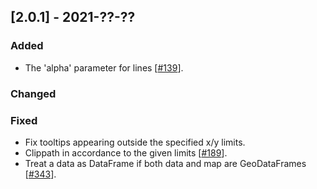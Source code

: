 ## [2.0.1] - 2021-??-??

### Added

- The 'alpha' parameter for lines [[#139](https://github.com/JetBrains/lets-plot/issues/139)].

### Changed
                
### Fixed

- Fix tooltips appearing outside the specified x/y limits.
- Clippath in accordance to the given limits [[#189](https://github.com/JetBrains/lets-plot/issues/189)].
- Treat a data as DataFrame if both data and map are GeoDataFrames [[#343](https://github.com/JetBrains/lets-plot/issues/343)].